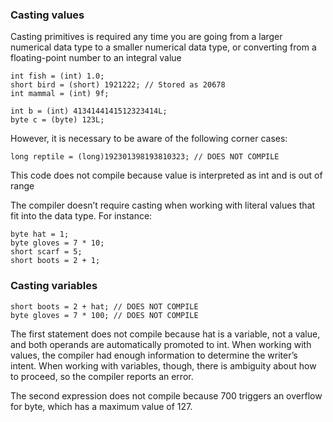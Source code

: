 ### Casting values

Casting primitives is required any time you are going 
from a larger numerical data type to a smaller numerical data type, 
or converting from a floating-point number to an integral value
```
int fish = (int) 1.0;
short bird = (short) 1921222; // Stored as 20678
int mammal = (int) 9f;

int b = (int) 4134144141512323414L;
byte c = (byte) 123L;
```

However, it is necessary to be aware of the following corner cases:
```
long reptile = (long)192301398193810323; // DOES NOT COMPILE
```
This code does not compile because value is interpreted as int
and is out of range

The compiler doesn’t require casting when
working with literal values that fit into the data type.
For instance:
```
byte hat = 1;
byte gloves = 7 * 10;
short scarf = 5;
short boots = 2 + 1;
```

### Casting variables
```
short boots = 2 + hat; // DOES NOT COMPILE
byte gloves = 7 * 100; // DOES NOT COMPILE
```

The first statement does not compile because hat is a variable, 
not a value, and both operands are automatically promoted to int. 
When working with values, the compiler had enough information 
to determine the writer’s intent. When working with variables, though, 
there is ambiguity about how to proceed, so the compiler reports an error. 

The second expression does not compile because 700 triggers 
an overflow for byte, which has a maximum value of 127.